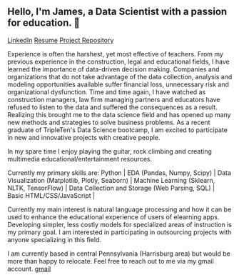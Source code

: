 ## Hello, I'm James, a Data Scientist with a passion for education. 👋
[LinkedIn](www.linkedin.com/in/james-nelson-39b41517a)
[Resume](https://docs.google.com/document/d/1o2JkTBginy6LRU5YD8rUXwrg6eOmTYypLe1HT4EhDxI/edit?usp=sharing)
[Project Repository](https://github.com/nelsonj1614/Data_Projects_TripleTen)

Experience is often the harshest, yet most effective of teachers. From my previous experience in the construction, legal and educational fields, I have learned the importance of data-driven decision making. Companies and organizations that do not take advantage of the data collection, analysis and modeling opportunities available suffer financial loss, unnecessary risk and organizational dysfunction. Time and time again, I have watched as construction managers, law firm managing partners and educators have refused to listen to the data and suffered the consequences as a result. Realizing this brought me to the data science field and has opened up many new methods and strategies to solve business problems. As a recent graduate of TripleTen's Data Science bootcamp, I am excited to participate in new and innovative projects with creative people.

In my spare time I enjoy playing the guitar, rock climbing and creating multimedia educational/entertainment resources.

Currently my primary skills are: 
Python | EDA (Pandas, Numpy, Scipy) | Data Visualization (Matplotlib, Plotly, Seaborn) | Machine Learning (Sklearn, NLTK, TensorFlow) | Data Collection and Storage (Web Parsing, SQL) | Basic HTML/CSS/JavaScript | 

Currently my main interest is natural language processing and how it can be used to enhance the educational experience of users of elearning apps. Developing simpler, less costly models for specialized areas of instruction is my primary goal. I am interested in participating in outsourcing projects with anyone specializing in this field.

I am currently based in central Pennsylvania (Harrisburg area) but would be more than happy to relocate. Feel free to reach out to me via my gmail account. [gmail](nelsonj1614@gmail.com)
